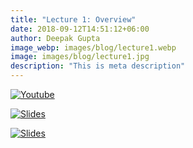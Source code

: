 ```yaml
---
title: "Lecture 1: Overview"
date: 2018-09-12T14:51:12+06:00
author: Deepak Gupta
image_webp: images/blog/lecture1.webp
image: images/blog/lecture1.jpg
description: "This is meta description"
---
```



[![Youtube](https://img.shields.io/badge/Recording-%23FF0000.svg?style=for-the-badge&logo=YouTube&logoColor=white)](https://youtu.be/tYqQGuTjW-U)


[![Slides](https://img.shields.io/badge/Slide1-2B579A?style=for-the-badge&logo=microsoft-word&logoColor=white)](https://drive.google.com/file/d/1widxqQ9qu0IHsMm_VUthcrudFg7uocgF/view?usp=sharing)

[![Slides](https://img.shields.io/badge/Slide2-2B579A?style=for-the-badge&logo=microsoft-word&logoColor=white)](https://drive.google.com/file/d/1VMAxCD3eNQLSAo-rzmXQbmEMkS6srxOq/view?usp=sharing)


